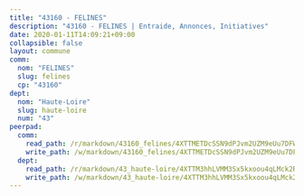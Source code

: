```yaml
---
title: "43160 - FELINES"
description: "43160 - FELINES | Entraide, Annonces, Initiatives"
date: 2020-01-11T14:09:21+09:00
collapsible: false
layout: commune
comm:
  nom: "FELINES"
  slug: felines
  cp: "43160"
dept:
  nom: "Haute-Loire"
  slug: haute-loire
  num: "43"
peerpad:
  comm:
    read_path: /r/markdown/43160_felines/4XTTMETDcSSN9dPJvm2UZM9eUu7DFWesScGr76kzCNSLGBZqa
    write_path: /w/markdown/43160_felines/4XTTMETDcSSN9dPJvm2UZM9eUu7DFWesScGr76kzCNSLGBZqa-K3TgV4MuNAruT2xwJCLYDUMrXRXQQ6vGdkSHvzjjzacCUwJLhENJ5LcVeKCSX2gXVA5hgoqY55Q44Scqxc7Kz4qQi7BuZmYaAwSnaHEYFNe5YDSVMV4mbHjmL14HStWyPak9Qqap
  dept:
    read_path: /r/markdown/43_haute-loire/4XTTM3hhLVMM3Sx5kxoou4qLMck2RjGiJF8bjxPuKy3VyRdWX
    write_path: /w/markdown/43_haute-loire/4XTTM3hhLVMM3Sx5kxoou4qLMck2RjGiJF8bjxPuKy3VyRdWX-K3TgTnndWXCUw13Pw3gJoEo9qHUCGXZ4frH2coLZWWDcoWKo22cU2VNENpi117F5bi6bu3WHMPd2VTrETU2R5owQhCBrUQgvCKerk4NqeDhN66egG9mHY8CCfEckbCp9SecEdL6b
---
```


